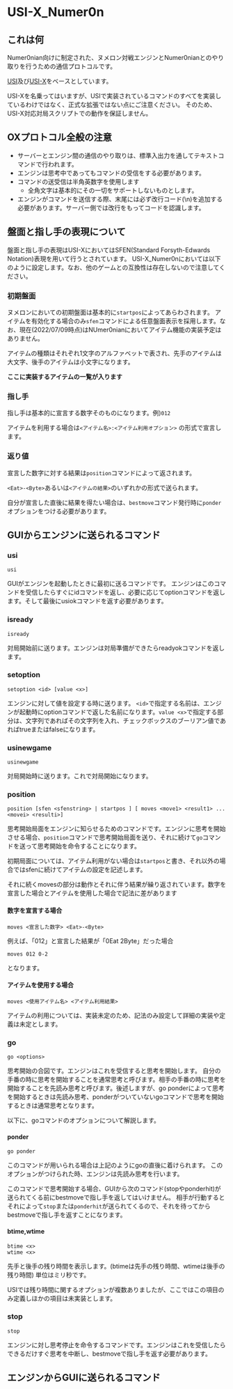 ﻿# USI-X_Numer0n

## これは何
Numer0nian向けに制定された、ヌメロン対戦エンジンとNumer0nianとのやり取りを行うための通信プロトコルです。

[USI](http://shogidokoro.starfree.jp/usi.html)及び[USI-X](https://yaneuraou.yaneu.com/2022/06/07/standard-communication-protocol-for-games/)をベースとしています。

USI-Xを名乗ってはいますが、USIで実装されているコマンドのすべてを実装しているわけではなく、正式な拡張ではない点にご注意ください。
そのため、USI-X対応対局スクリプトでの動作を保証しません。

## OXプロトコル全般の注意
- サーバーとエンジン間の通信のやり取りは、標準入出力を通してテキストコマンドで行われます。
- エンジンは思考中であってもコマンドの受信をする必要があります。
- コマンドの送受信は半角英数字を使用します
    - 全角文字は基本的にその一切をサポートしないものとします。
- エンジンがコマンドを送信する際、末尾には必ず改行コード(\n)を追加する必要があります。サーバー側では改行をもってコードを認識します。


## 盤面と指し手の表現について
盤面と指し手の表現はUSI-XにおいてはSFEN(Standard Forsyth-Edwards Notation)表現を用いて行うとされています。
USI-X_Numer0nにおいては以下のように設定します。なお、他のゲームとの互換性は存在しないので注意してください。

### 初期盤面
ヌメロンにおいての初期盤面は基本的に`startpos`によってあらわされます。
アイテムを有効化する場合のみ`sfen`コマンドによる任意盤面表示を採用します。なお、現在(2022/07/09時点)はNUmer0nianにおいてアイテム機能の実装予定はありません。

アイテムの種類はそれぞれ1文字のアルファベットで表され、先手のアイテムは大文字、後手のアイテムは小文字になります。

**ここに実装するアイテムの一覧が入ります**

### 指し手
指し手は基本的に宣言する数字そのものになります。例)`012`

アイテムを利用する場合は`<アイテム名>:<アイテム利用オプション>`
の形式で宣言します。

### 返り値
宣言した数字に対する結果は`position`コマンドによって返されます。

`<Eat>-<Byte>`あるいは`<アイテムの結果>`のいずれかの形式で送られます。

自分が宣言した直後に結果を得たい場合は、`bestmove`コマンド発行時に`ponder`オプションをつける必要があります。

## GUIからエンジンに送られるコマンド

### usi
 ```
 usi
 ```
 GUIがエンジンを起動したときに最初に送るコマンドです。
 エンジンはこのコマンドを受信したらすぐにidコマンドを返し、必要に応じてoptionコマンドを返します。そして最後にusiokコマンドを返す必要があります。

### isready
 ```
 isready
 ```
 対局開始前に送ります。エンジンは対局準備ができたらreadyokコマンドを返します。

### setoption
```
setoption <id> [value <x>]
```

エンジンに対して値を設定する時に送ります。
`<id>`で指定する名前は、エンジンが起動時にoptionコマンドで返した名前になります。`value <x>`で指定する部分は、文字列であればその文字列を入れ、チェックボックスのブーリアン値であればtrueまたはfalseになります。

### usinewgame
 ```
 usinewgame
 ```

 対局開始時に送ります。これで対局開始になります。

### position
```
position [sfen <sfenstring> | startpos ] [ moves <move1> <result1> ... <movei> <resulti>]
```

思考開始局面をエンジンに知らせるためのコマンドです。エンジンに思考を開始させる場合、`position`コマンドで思考開始局面を送り、それに続けて`go`コマンドを送って思考開始を命令することになります。

初期局面については、アイテム利用がない場合は`startpos`と書き、それ以外の場合ではsfenに続けてアイテムの設定を記述します。

それに続くmovesの部分は動作とそれに伴う結果が繰り返されています。数字を宣言した場合とアイテムを使用した場合で記法に差があります

#### 数字を宣言する場合
```
moves <宣言した数字> <Eat>-<Byte>
```

例えば、「012」と宣言した結果が「0Eat 2Byte」だった場合
```
moves 012 0-2
```
となります。

#### アイテムを使用する場合
```
moves <使用アイテム名> <アイテム利用結果>
```

アイテムの利用については、実装未定のため、記法のみ設定して詳細の実装や定義は未定とします。

### go
```
go <options> 
```
思考開始の合図です。エンジンはこれを受信すると思考を開始します。
自分の手番の時に思考を開始することを通常思考と呼びます。相手の手番の時に思考を開始することを先読み思考と呼びます。後述しますが、go ponderによって思考を開始するときは先読み思考、ponderがついていないgoコマンドで思考を開始するときは通常思考となります。

以下に、goコマンドのオプションについて解説します。

#### ponder
```
go ponder
```
このコマンドが用いられる場合は上記のようにgoの直後に着けられます。
このオプションがつけられた時、エンジンは先読み思考を行います。

このコマンドで思考開始する場合、GUIから次のコマンド(stopやponderhit)が送られてくる前にbestmoveで指し手を返してはいけません。
相手が行動するとそれによって`stop`または`ponderhit`が送られてくるので、それを待ってからbestmoveで指し手を返すことになります。

#### btime,wtime
```
btime <x>
wtime <x>
```
先手と後手の残り時間を表示します。(btimeは先手の残り時間、wtimeは後手の残り時間)
単位はミリ秒です。

USIでは残り時間に関するオプションが複数ありましたが、ここではこの項目のみ定義しほかの項目は未実装とします。

### stop
```
stop
```
エンジンに対し思考停止を命令するコマンドです。エンジンはこれを受信したらできるだけすぐ思考を中断し、bestmoveで指し手を返す必要があります。







## エンジンからGUIに送られるコマンド
